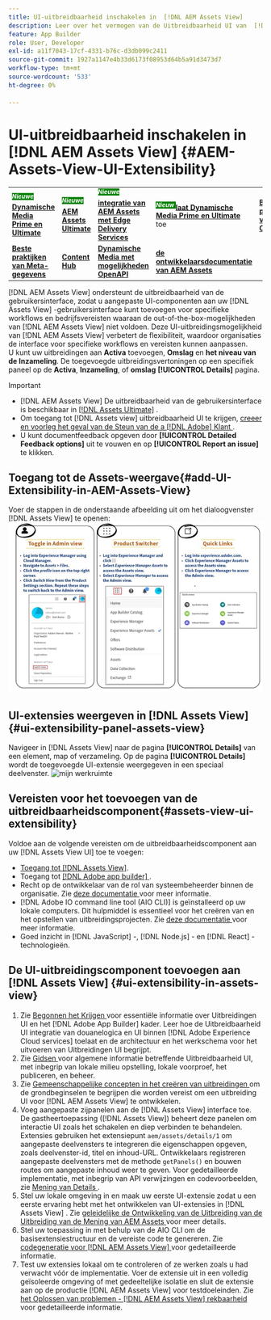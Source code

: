 ```yaml
---
title: UI-uitbreidbaarheid inschakelen in  [!DNL AEM Assets View]
description: Leer over het vermogen van de Uitbreidbaarheid UI van  [!DNL AEM Assets View]. [!DNL AEM Assets View]  UI toelaat het toevoegen van componenten van douaneUI om aan specifieke bedrijfsbehoeften te voldoen.
feature: App Builder
role: User, Developer
exl-id: a11f7043-17cf-4331-b76c-d3db099c2411
source-git-commit: 1927a1147e4b33d6173f08953d64b5a91d3473d7
workflow-type: tm+mt
source-wordcount: '533'
ht-degree: 0%

---
```


# UI-uitbreidbaarheid inschakelen in [!DNL AEM Assets View] {#AEM-Assets-View-UI-Extensibility}

<table>
    <tr>
        <td>
            <sup style= "background-color:#008000; color:#FFFFFF; font-weight:bold"><i> Nieuwe </i></sup> <a href="/help/assets/dynamic-media/dm-prime-ultimate.md"><b> Dynamische Media Prime en Ultimate </b></a>
        </td>
        <td>
            <sup style= "background-color:#008000; color:#FFFFFF; font-weight:bold"><i> Nieuwe </i></sup> <a href="/help/assets/assets-ultimate-overview.md"><b> AEM Assets Ultimate </b></a>
        </td>
        <td>
            <sup style= "background-color:#008000; color:#FFFFFF; font-weight:bold"><i> Nieuwe </i></sup> <a href="/help/assets/integrate-aem-assets-edge-delivery-services.md"><b> integratie van AEM Assets met Edge Delivery Services </b></a>
        </td>
          <td>
            <sup style= "background-color:#008000; color:#FFFFFF; font-weight:bold"><i> Nieuw </i></sup> <a href="/help/assets/dynamic-media/enable-dynamic-media-prime-and-ultimate.md"><b> laat Dynamische Media Prime en Ultimate </b></a> toe
        </td>
        <td>
            <a href="/help/assets/search-best-practices.md"><b> Beste praktijken van het Onderzoek </b></a>
        </td>
    </tr>
    <tr>
        <td>
            <a href="/help/assets/metadata-best-practices.md"><b> Beste praktijken van Meta-gegevens </b></a>
        </td>
        <td>
            <a href="/help/assets/product-overview.md"><b> Content Hub </b></a>
        </td>
        <td>
            <a href="/help/assets/dynamic-media-open-apis-overview.md"><b> Dynamische Media met mogelijkheden OpenAPI </b></a>
        </td>
        <td>
            <a href="https://developer.adobe.com/experience-cloud/experience-manager-apis/"><b> de ontwikkelaarsdocumentatie van AEM Assets </b></a>
        </td>
    </tr>
</table>

[!DNL AEM Assets View] ondersteunt de uitbreidbaarheid van de gebruikersinterface, zodat u aangepaste UI-componenten aan uw [!DNL Assets View] -gebruikersinterface kunt toevoegen voor specifieke workflows en bedrijfsvereisten waaraan de out-of-the-box-mogelijkheden van [!DNL AEM Assets View] niet voldoen. Deze UI-uitbreidingsmogelijkheid van [!DNL AEM Assets View] verbetert de flexibiliteit, waardoor organisaties de interface voor specifieke workflows en vereisten kunnen aanpassen.\
U kunt uw uitbreidingen aan **Activa** toevoegen, **Omslag** en **het niveau van de Inzameling**. De toegevoegde uitbreidingsvertoningen op een specifiek paneel op de **Activa**, **Inzameling**, of **omslag** **[!UICONTROL Details]** pagina.

>[!IMPORTANT]
>
> * [!DNL AEM Assets View] De uitbreidbaarheid van de gebruikersinterface is beschikbaar in [[!DNL Assets Ultimate]](/help/assets/assets-ultimate-overview.md) .
> * Om toegang tot [!DNL Assets view] uitbreidbaarheid UI te krijgen, [ creeer en voorleg het geval van de Steun van de a [!DNL Adobe]  Klant ](https://helpx.adobe.com/enterprise/using/support-for-experience-cloud.html).
> * U kunt documentfeedback opgeven door **[!UICONTROL Detailed Feedback options]** uit te vouwen en op **[!UICONTROL Report an issue]** te klikken.

## <a id="1"></a> Toegang tot de Assets-weergave{#add-UI-Extensibility-in-AEM-Assets-View}

Voer de stappen in de onderstaande afbeelding uit om het dialoogvenster [!DNL Assets View] te openen:
![ toegang-activa-mening-ui ](/help/assets/assets/access-assets-view.jpg)

## UI-extensies weergeven in [!DNL Assets View] {#ui-extensibility-panel-assets-view}

Navigeer in [!DNL Assets View] naar de pagina **[!UICONTROL Details]** van een element, map of verzameling. Op de pagina **[!UICONTROL Details]** wordt de toegevoegde UI-extensie weergegeven in een speciaal deelvenster.
![ mijn werkruimte ](/help/assets/assets/my-workspace-assets-view3.png)

## Vereisten voor het toevoegen van de uitbreidbaarheidscomponent{#assets-view-ui-extensibility}

Voldoe aan de volgende vereisten om de uitbreidbaarheidscomponent aan uw [!DNL Assets View UI] toe te voegen:

* [ Toegang tot  [!DNL Assets View]](#1).
* Toegang tot [[!DNL Adobe app builder] ](https://developer.adobe.com/app-builder/docs/overview/).
* Recht op de ontwikkelaar van de rol van systeembeheerder binnen de organisatie. Zie [ deze documentatie ](https://developer.adobe.com/uix/docs/guides/get-access/) voor meer informatie.
* [!DNL Adobe IO command line tool (AIO CLI)] is geïnstalleerd op uw lokale computers. Dit hulpmiddel is essentieel voor het creëren van en het opstellen van uitbreidingsprojecten. Zie [ deze documentatie ](https://developer.adobe.com/app-builder/docs/getting_started/#local-environment-set-up) voor meer informatie.
* Goed inzicht in [!DNL JavaScript] -, [!DNL Node.js] - en [!DNL React] -technologieën.

## De UI-uitbreidingscomponent toevoegen aan [!DNL Assets View] {#ui-extensibility-in-assets-view}

1. Zie [ Begonnen het Krijgen ](https://developer.adobe.com/uix/docs/getting-started/) voor essentiële informatie over Uitbreidingen UI en het [!DNL Adobe App Builder] kader. Leer hoe de Uitbreidbaarheid UI integratie van douanelogica en UI binnen [!DNL Adobe Experience Cloud services] toelaat en de architectuur en het werkschema voor het uitvoeren van Uitbreidingen UI begrijpt.
1. Zie [ Gidsen ](https://developer.adobe.com/uix/docs/guides/) voor algemene informatie betreffende Uitbreidbaarheid UI, met inbegrip van lokale milieu opstelling, lokale voorproef, het publiceren, en beheer.
1. Zie [ Gemeenschappelijke concepten in het creëren van uitbreidingen ](https://developer.adobe.com/uix/docs/services/aem-assets-view/api/commons/) om de grondbeginselen te begrijpen die worden vereist om een uitbreiding UI voor [!DNL AEM Assets View] te ontwikkelen.
1. Voeg aangepaste zijpanelen aan de [!DNL Assets View] interface toe. De gastheertoepassing ([!DNL Assets View]) beheert deze panelen om interactie UI zoals het schakelen en diep verbinden te behandelen. Extensies gebruiken het extensiepunt `aem/assets/details/1` om aangepaste deelvensters te integreren die eigenschappen opgeven, zoals deelvenster-id, titel en inhoud-URL. Ontwikkelaars registreren aangepaste deelvensters met de methode `getPanels()` en bouwen routes om aangepaste inhoud weer te geven. Voor gedetailleerde implementatie, met inbegrip van API verwijzingen en codevoorbeelden, zie [ Mening van Details ](https://developer.adobe.com/uix/docs/services/aem-assets-view/api/details-view/).
1. Stel uw lokale omgeving in en maak uw eerste UI-extensie zodat u een eerste ervaring hebt met het ontwikkelen van UI-extensies in [!DNL Assets View] . Zie [ geleidelijke de Ontwikkeling van de Uitbreiding van de Uitbreiding van de Mening van AEM Assets ](https://developer.adobe.com/uix/docs/services/aem-assets-view/extension-development/) voor meer details.
1. Stel uw toepassing in met behulp van de AIO CLI om de basisextensiestructuur en de vereiste code te genereren. Zie [ codegeneratie voor  [!DNL AEM Assets View] ](https://developer.adobe.com/uix/docs/services/aem-assets-view/code-generation/) voor gedetailleerde informatie.
1. Test uw extensies lokaal om te controleren of ze werken zoals u had verwacht vóór de implementatie. Voer de extensie uit in een volledig geïsoleerde omgeving of met gedeeltelijke isolatie en sluit de extensie aan op de productie [!DNL AEM Assets View] voor testdoeleinden. Zie [ het Oplossen van problemen -  [!DNL AEM Assets View]  rekbaarheid ](https://developer.adobe.com/uix/docs/services/aem-assets-view/debug/) voor gedetailleerde informatie.
